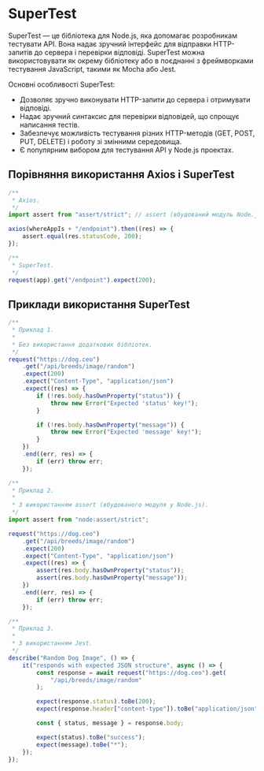 # SuperTest

SuperTest — це бібліотека для Node.js, яка допомагає розробникам тестувати API. Вона надає зручний інтерфейс для відправки HTTP-запитів до сервера і перевірки відповіді. SuperTest можна використовувати як окрему бібліотеку або в поєднанні з фреймворками тестування JavaScript, такими як Mocha або Jest.

Основні особливості SuperTest:

-   Дозволяє зручно виконувати HTTP-запити до сервера і отримувати відповіді.
-   Надає зручний синтаксис для перевірки відповідей, що спрощує написання тестів.
-   Забезпечує можливість тестування різних HTTP-методів (GET, POST, PUT, DELETE) і роботу зі змінними середовища.
-   Є популярним вибором для тестування API у Node.js проектах.

## Порівняння використання Axios і SuperTest

```js
/**
 * Axios.
 */
import assert from "assert/strict"; // assert (вбудований модуль Node.js)

axios(whereAppIs + "/endpoint").then((res) => {
    assert.equal(res.statusCode, 200);
});

/**
 * SuperTest.
 */
request(app).get("/endpoint").expect(200);
```

## Приклади використання SuperTest

```js
/**
 * Приклад 1.
 *
 * Без використання додаткових бібліотек.
 */
request("https://dog.ceo")
    .get("/api/breeds/image/random")
    .expect(200)
    .expect("Content-Type", "application/json")
    .expect((res) => {
        if (!res.body.hasOwnProperty("status")) {
            throw new Error("Expected 'status' key!");
        }

        if (!res.body.hasOwnProperty("message")) {
            throw new Error("Expected 'message' key!");
        }
    })
    .end((err, res) => {
        if (err) throw err;
    });

/**
 * Приклад 2.
 *
 * З використанням assert (вбудованого модуля у Node.js).
 */
import assert from "node:assert/strict";

request("https://dog.ceo")
    .get("/api/breeds/image/random")
    .expect(200)
    .expect("Content-Type", "application/json")
    .expect((res) => {
        assert(res.body.hasOwnProperty("status"));
        assert(res.body.hasOwnProperty("message"));
    })
    .end((err, res) => {
        if (err) throw err;
    });

/**
 * Приклад 3.
 *
 * З використанням Jest.
 */
describe("Random Dog Image", () => {
    it("responds with expected JSON structure", async () => {
        const response = await request("https://dog.ceo").get(
            "/api/breeds/image/random"
        );

        expect(response.status).toBe(200);
        expect(response.header["content-type"]).toBe("application/json");

        const { status, message } = response.body;

        expect(status).toBe("success");
        expect(message).toBe("*");
    });
});
```
